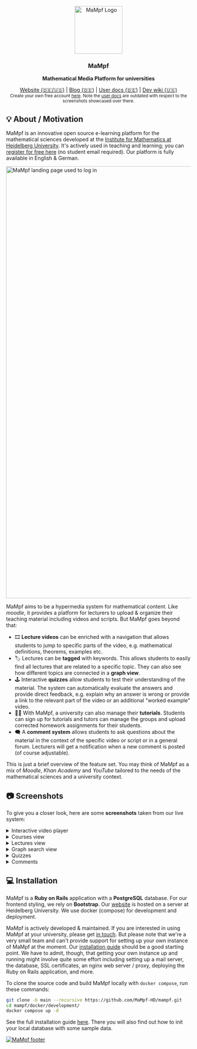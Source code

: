 <div align="center">
  <a href="https://mampf.mathi.uni-heidelberg.de/">
    <img src="https://user-images.githubusercontent.com/37160523/228801673-236a081f-40e9-47ca-add6-da1b2d6de3fa.png"
      width="130px" alt="MaMpf Logo"/>
  </a>
  <div align="center">
    <h3 align="center">MaMpf</h3>
    <p>
      <strong>Mathematical Media Platform for universities</strong>
    </p>
  </div>
  <div align="center">
    <a href="https://mampf.mathi.uni-heidelberg.de">Website (🇩🇪/🇺🇸)</a>
    | <a href="https://mampf.blog/">Blog (🇩🇪)</a>
    | <a href="https://mampf-hd.github.io/mampf/">User docs (🇩🇪)</a>
    | <a href="https://github.com/MaMpf-HD/mampf/wiki">Dev wiki (🇺🇸)</a>
    <br><sub>Create your own free account <a href="https://mampf.mathi.uni-heidelberg.de">here</a>.
    Note the <a href="https://mampf-hd.github.io/mampf/">user docs</a> are outdated with respect to the screenshots showcased over there.</sub>
  </div>
</div>

## 💡 About / Motivation

MaMpf is an innovative open source e-learning platform for the mathematical sciences developed at the [Institute for Mathematics at Heidelberg University](https://www.math.uni-heidelberg.de/en). It's actively used in teaching and learning; you can [register for free here](https://mampf.mathi.uni-heidelberg.de/) (no student email required). Our platform is fully available in English & German.

<a href="https://mampf.mathi.uni-heidelberg.de/">
    <img width="1178" alt="MaMpf landing page used to log in" src="https://github.com/MaMpf-HD/mampf/assets/37160523/4a671aa4-134c-4d4a-9f00-aeeacd3ccebd">
</a>

MaMpf aims to be a hypermedia system for mathematical content. Like _moodle_, it provides a platform for lecturers to upload & organize their teaching material including videos and scripts. But MaMpf goes beyond that:
- 🎞 **Lecture videos** can be enriched with a navigation that allows students to jump to specific parts of the video, e.g. mathematical definitions, theorems, examples etc.
- 🏷 Lectures can be **tagged** with keywords. This allows students to easily find all lectures that are related to a specific topic. They can also see how different topics are connected in a **graph view**.
- 🕹 Interactive **quizzes** allow students to test their understanding of the material. The system can automatically evaluate the answers and provide direct feedback, e.g. explain why an answer is wrong or provide a link to the relevant part of the video or an additional "worked example" video.
- 👩‍🏫 With MaMpf, a university can also manage their **tutorials**. Students can sign up for tutorials and tutors can manage the groups and upload corrected homework assignments for their students.
- 🗨 A **comment system** allows students to ask questions about the material in the context of the specific video or script or in a general forum. Lecturers will get a notification when a new comment is posted (of course adjustable).

This is just a brief overview of the feature set. You may think of MaMpf as a mix of _Moodle_, _Khan Academy_ and _YouTube_ tailored to the needs of the mathematical sciences and a university context.


## 📷 Screenshots

To give you a closer look, here are some **screenshots** taken from our live system:

<details>
  <summary>Interactive video player</summary>
  
  Try out the video player [here](https://mampf.mathi.uni-heidelberg.de/media/384/play) (even without any account). Press `i` to open the outline on the right. It can hold references to other parts of the video or other items in the whole MaMpf database. The player makes use of WebVTT and HTML5 video capabilities of modern browsers.

  <a href="https://mampf.mathi.uni-heidelberg.de/media/384/play">
    <img src="https://github.com/MaMpf-HD/mampf/assets/37160523/ff049eeb-3c25-4db0-a21e-efd51e566256" alt="MaMpf video player"/>
  </a>
</details>

<details>
  <summary>Courses view</summary>
  
  Here, users can select courses from the current semester or from previous ones.

  ![User courses view](https://github.com/MaMpf-HD/mampf/assets/37160523/a1e386ad-7642-49f2-aecf-f2f0722cc3c1)
</details>

<details>
  <summary>Lectures view</summary>
  
  In the lectures view, users can click on a lecture to see the video.

  ![User lectures view](https://github.com/MaMpf-HD/mampf/assets/37160523/a3936d73-dc45-489d-85f8-68326f61654a)
</details>

<details>
  <summary>Graph search view</summary>
  
  MaMpf is equipped with a tagging system and rich visualizations for content relations, making use of [cytoscape.js](http://js.cytoscape.org/).

  ![Search graph](https://github.com/MaMpf-HD/mampf/assets/37160523/cd54b651-70c0-439d-a8dd-01de95995cb5)
</details>

<details>
  <summary>Quizzes</summary>

  Users can play quizzes in MaMpf and get immediate feedback. In order to parse student's input in quizzes (e.g. when they enter a concrete number), MaMpf makes use of the JS based symbolic math expression evaluator [nerdamer](https://github.com/jiggzson/nerdamer).

  ![playing a quiz](https://github.com/MaMpf-HD/mampf/assets/37160523/baa3ae6d-e7bf-4ecc-9db0-22cab367d4ee)

  Lecturers can create quizzes and edit them in a graph:

  ![admin view for a quiz](https://github.com/MaMpf-HD/mampf/assets/37160523/855089b4-9358-4ff5-a9b0-d1aa89962c20)
</details>

<details>
  <summary>Comments</summary>

  Users can post comments directly on videos. LaTeX is supported and rendered via [KaTeX](https://katex.org/).

  ![posting a comment](https://github.com/MaMpf-HD/mampf/assets/37160523/5ee4b51c-5ea5-4cf5-bf25-a0048434cb1f)
</details>





## 💻 Installation

MaMpf is a **Ruby on Rails** application with a **PostgreSQL** database. For our frontend styling, we rely on **Bootstrap**. Our [website](https://mampf.mathi.uni-heidelberg.de/) is hosted on a server at Heidelberg University. We use docker (compose) for development and deployment.

MaMpf is actively developed & maintained. If you are interested in using MaMpf at your university, please get [in touch](mailto:mampf@mathi.uni-heidelberg.de). But please note that we're a very small team and can't provide support for setting up your own instance of MaMpf at the moment. Our [installation guide](./INSTALL.md) should be a good starting point. We have to admit, though, that getting your own instance up and running might involve quite some effort including setting up a mail server, the database, SSL certificates, an nginx web server / proxy, deploying the Ruby on Rails application, and more.

To clone the source code and build MaMpf locally with `docker compose`, run these commands:

```bash
git clone -b main --recursive https://github.com/MaMpf-HD/mampf.git
cd mampf/docker/development/
docker compose up -d
```

See the full installation guide [here](./INSTALL.md). There you will also find out how to init your local database with some sample data.

<a href="https://mampf.mathi.uni-heidelberg.de/">
  <img src="https://github.com/MaMpf-HD/mampf/assets/37160523/c3454b01-a3cb-4fab-90f7-cb097075c56f"
    alt="MaMpf footer"/>
</a>
